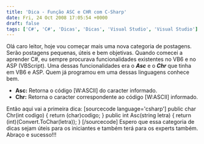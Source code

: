```yaml
---
title: 'Dica - Função ASC e CHR com C-Sharp'
date: Fri, 24 Oct 2008 17:05:54 +0000
draft: false
tags: ['C#', 'C#', 'Dicas', 'Dicas', 'Visual Studio', 'Visual Studio']
---
```


Olá caro leitor, hoje vou começar mais uma nova categoria de postagens. Serão postagens pequenas, úteis e bem objetivas. Quando comecei a aprender C#, eu sempre procurava funcionalidades existentes no VB6 e no ASP (VBScript). Uma dessas funcionalidades era o **_Asc_** e o **_Chr_** que tinha em VB6 e ASP. Quem já programou em uma dessas linguagens conhece bem.

*   **Asc:** Retorna o código \[W:ASCII\] do caracter informado.
*   **Chr:** Retorna o caracter correspondente ao código \[W:ASCII\] informado.

Então aqui vai a primeira dica: \[sourcecode language='csharp'\] public char Chr(int codigo) { return (char)codigo; } public int Asc(string letra) { return (int)(Convert.ToChar(letra)); } \[/sourcecode\] Espero que essa categoria de dicas sejam úteis para os iniciantes e também terá para os experts também. Abraço e sucesso!!!